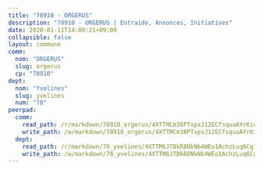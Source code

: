 ```yaml
---
title: "78910 - ORGERUS"
description: "78910 - ORGERUS | Entraide, Annonces, Initiatives"
date: 2020-01-11T14:09:21+09:00
collapsible: false
layout: commune
comm:
  nom: "ORGERUS"
  slug: orgerus
  cp: "78910"
dept:
  nom: "Yvelines"
  slug: yvelines
  num: "78"
peerpad:
  comm:
    read_path: /r/markdown/78910_orgerus/4XTTMCm38PTxpxJ12ECfsquaAYrKicPkJ4P4HnC7QUp1uyqMc
    write_path: /w/markdown/78910_orgerus/4XTTMCm38PTxpxJ12ECfsquaAYrKicPkJ4P4HnC7QUp1uyqMc-K3TgUMfMGzgdEjpJWrT8YhvPpR9FehAdy3NdqEWprrSYZQbHYa7XGdZrQHjgeqevF4xaZmZwTkxhdDnACx22JRcQ9WEAgvMkybUE4UJnRMGQ72BtyUrRFG34Zr56oPsBZQYC1qhC
  dept:
    read_path: /r/markdown/78_yvelines/4XTTM6JTBkR8NkNb4WEo1AchzLuq6Cg73ydg7w9pErcQZA13p
    write_path: /w/markdown/78_yvelines/4XTTM6JTBkR8NkNb4WEo1AchzLuq6Cg73ydg7w9pErcQZA13p-K3TgUBFRQCPZwoWqJkunXeSjdgbtU3xzUSsui8DBc3rCTw6mbo4gNvfQRdE99JD3AnVW7fzseq687LKfGWCfAPajih5ByiZ3SpFz1r449oWaDnM5BHKZTbYtf6pEhRvzWbcazhrS
---
```


